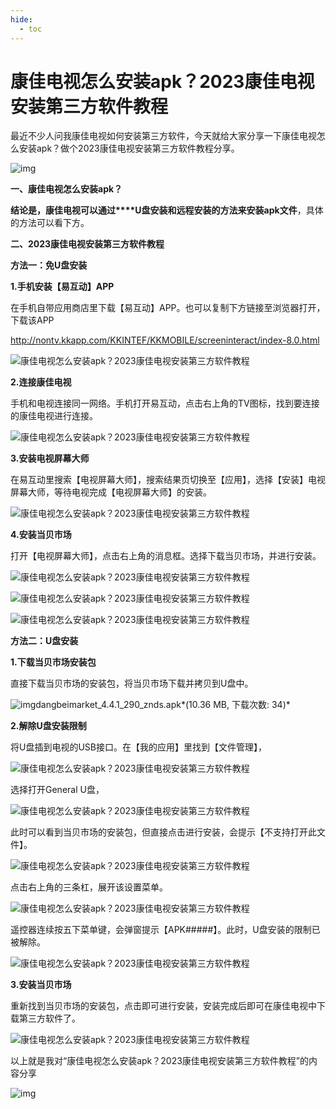```yaml
---
hide:
  - toc
---
```


# 康佳电视怎么安装apk？2023康佳电视安装第三方软件教程

最近不少人问我康佳电视如何安装第三方软件，今天就给大家分享一下康佳电视怎么安装apk？做个2023康佳电视安装第三方软件教程分享。

![img](assets/2-1726733119738-1.gif)

**一、康佳电视怎么安装apk？**

**结论是，康佳电视可以通过****U盘安装和远程安装的方法来安装apk文件**，具体的方法可以看下方。


**二、2023康佳电视安装第三方软件教程**

**方法一：免U盘安装**

**1.手机安装【易互动】APP**



在手机自带应用商店里下载【易互动】APP。也可以复制下方链接至浏览器打开，下载该APP

http://nontv.kkapp.com/KKINTEF/KKMOBILE/screeninteract/index-8.0.html

![康佳电视怎么安装apk？2023康佳电视安装第三方软件教程](assets/094339etvk7sc478lkeele.png)

**2.连接康佳电视**

手机和电视连接同一网络。手机打开易互动，点击右上角的TV图标，找到要连接的康佳电视进行连接。



![康佳电视怎么安装apk？2023康佳电视安装第三方软件教程](assets/094516o2shamsufs322uou.png)

**3.安装电视屏幕大师**



在易互动里搜索【电视屏幕大师】，搜索结果页切换至【应用】，选择【安装】电视屏幕大师，等待电视完成【电视屏幕大师】的安装。

![康佳电视怎么安装apk？2023康佳电视安装第三方软件教程](assets/094531cuasuooxbzdnrlye.png)

**4.安装当贝市场**

打开【电视屏幕大师】，点击右上角的消息框。选择下载当贝市场，并进行安装。

![康佳电视怎么安装apk？2023康佳电视安装第三方软件教程](assets/094547c5n4r1bpnnna5ijn.png)

![康佳电视怎么安装apk？2023康佳电视安装第三方软件教程](assets/094557dbn8bzzbpnkb8keh.png)

![康佳电视怎么安装apk？2023康佳电视安装第三方软件教程](assets/094605aojbloql4o8gbdd2.jpg)

**方法二：U盘安装**

**1.下载当贝市场安装包**

直接下载当贝市场的安装包，将当贝市场下载并拷贝到U盘中。

![img](assets/unknown.gif)dangbeimarket_4.4.1_290_znds.apk*(10.36 MB, 下载次数: 34)*

**2.解除U盘安装限制**

将U盘插到电视的USB接口。在【我的应用】里找到【文件管理】，

![康佳电视怎么安装apk？2023康佳电视安装第三方软件教程](assets/094913dwhspbhewezssiva.png)

选择打开General U盘，

![康佳电视怎么安装apk？2023康佳电视安装第三方软件教程](assets/094927z07gr7jer00o07de.jpg)

此时可以看到当贝市场的安装包，但直接点击进行安装，会提示【不支持打开此文件】。

![康佳电视怎么安装apk？2023康佳电视安装第三方软件教程](assets/094941uj9w7y2l1y29t8bt.png)

点击右上角的三条杠，展开该设置菜单。

![康佳电视怎么安装apk？2023康佳电视安装第三方软件教程](assets/094957o95sb2s59l9sx2zb.png)

遥控器连续按五下菜单键，会弹窗提示【APK#####】。此时，U盘安装的限制已被解除。

![康佳电视怎么安装apk？2023康佳电视安装第三方软件教程](assets/095013zjsz8znvosndzkiv.png)

**3.安装当贝市场**

重新找到当贝市场的安装包，点击即可进行安装，安装完成后即可在康佳电视中下载第三方软件了。

![康佳电视怎么安装apk？2023康佳电视安装第三方软件教程](assets/095027lzxkgbzrwmf0x9qr.jpg)

以上就是我对“康佳电视怎么安装apk？2023康佳电视安装第三方软件教程”的内容分享


![img](assets/2-1726733119738-1.gif)
